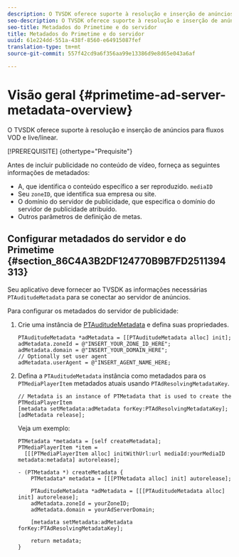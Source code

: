 ```yaml
---
description: O TVSDK oferece suporte à resolução e inserção de anúncios para fluxos VOD e live/linear.
seo-description: O TVSDK oferece suporte à resolução e inserção de anúncios para fluxos VOD e live/linear.
seo-title: Metadados do Primetime e do servidor
title: Metadados do Primetime e do servidor
uuid: 61e224dd-551a-438f-8560-e64915087fef
translation-type: tm+mt
source-git-commit: 557f42cd9a6f356aa99e13386d9e8d65e043a6af

---
```



# Visão geral {#primetime-ad-server-metadata-overview}

O TVSDK oferece suporte à resolução e inserção de anúncios para fluxos VOD e live/linear.

[!PREREQUISITE] {othertype=&quot;Prequisite&quot;}

Antes de incluir publicidade no conteúdo de vídeo, forneça as seguintes informações de metadados:

* A, que identifica o conteúdo específico a ser reproduzido. `mediaID`
* Seu `zoneID`, que identifica sua empresa ou site.
* O domínio do servidor de publicidade, que especifica o domínio do servidor de publicidade atribuído.
* Outros parâmetros de definição de metas.

## Configurar metadados do servidor e do Primetime {#section_86C4A3B2DF124770B9B7FD2511394313}

Seu aplicativo deve fornecer ao TVSDK as informações necessárias `PTAuditudeMetadata` para se conectar ao servidor de anúncios.

Para configurar os metadados do servidor de publicidade:

1. Crie uma instância de [PTAuditudeMetadata](https://help.adobe.com/en_US/primetime/api/psdk/appledoc/Classes/PTAuditudeMetadata.html) e defina suas propriedades.

   ```
   PTAuditudeMetadata *adMetadata = [[PTAuditudeMetadata alloc] init];  
   adMetadata.zoneId = @"INSERT_YOUR_ZONE_ID_HERE"; 
   adMetadata.domain = @"INSERT_YOUR_DOMAIN_HERE"; 
   // Optionally set user agent 
   adMetadata.userAgent = @"INSERT_AGENT_NAME_HERE; 
   ```

1. Defina a `PTAuditudeMetadata` instância como metadados para os `PTMediaPlayerItem` metadados atuais usando `PTAdResolvingMetadataKey`.

   ```
   // Metadata is an instance of PTMetadata that is used to create the PTMediaPlayerItem 
   [metadata setMetadata:adMetadata forKey:PTAdResolvingMetadataKey];  
   [adMetadata release];
   ```

   Veja um exemplo:

   ```
   PTMetadata *metadata = [self createMetadata]; 
   PTMediaPlayerItem *item =  
     [[[PTMediaPlayerItem alloc] initWithUrl:url mediaId:yourMediaID metadata:metadata] autorelease]; 
   
   - (PTMetadata *) createMetadata { 
       PTMetadata* metadata = [[[PTMetadata alloc] init] autorelease]; 
   
       PTAuditudeMetadata *adMetadata = [[[PTAuditudeMetadata alloc] init] autorelease];  
       adMetadata.zoneId = yourZoneID; 
       adMetadata.domain = yourAdServerDomain; 
   
       [metadata setMetadata:adMetadata forKey:PTAdResolvingMetadataKey]; 
   
       return metadata; 
   }
   ```
